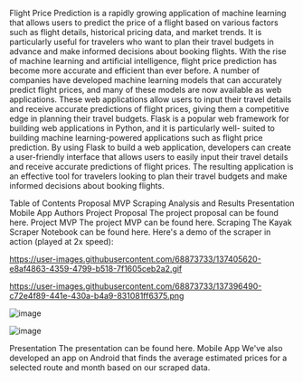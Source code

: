 Flight Price Prediction is a rapidly growing application of machine learning that allows users to predict the price of a flight based on various factors such as flight details, historical pricing data, and market trends. It is particularly useful for travelers who want to plan their travel budgets in advance and make informed decisions about booking flights. With the rise of machine learning and artificial intelligence, flight price prediction has become more accurate and efficient than ever before. A number of companies have developed machine learning models that can accurately predict flight prices, and many of these models are now available as web applications. These web applications allow users to input their travel details and receive accurate predictions of flight prices, giving them a competitive edge in planning their travel budgets. Flask is a popular web framework for building web applications in Python, and it is particularly well- suited to building machine learning-powered applications such as flight price prediction. By using Flask to build a web application, developers can create a user-friendly interface that allows users to easily input their travel details and receive accurate predictions of flight prices. The resulting application is an effective tool for travelers looking to plan their travel budgets and make informed decisions about booking flights.

Table of Contents
Proposal
MVP
Scraping
Analysis and Results
Presentation
Mobile App
Authors
Project Proposal
The project proposal can be found here.
Project MVP
The project MVP can be found here.
Scraping
The Kayak Scraper Notebook can be found here.
Here's a demo of the scraper in action (played at 2x speed):

https://user-images.githubusercontent.com/68873733/137405620-e8af4863-4359-4799-b518-7f1605ceb2a2.gif

https://user-images.githubusercontent.com/68873733/137396490-c72e4f89-441e-430a-b4a9-831081ff6375.png

![image](https://github.com/jayd-bit/Flight_price_pred./assets/132098211/cb2cbe17-1316-4c0c-8edf-f8e94fbbd582)

![image](https://github.com/jayd-bit/Flight_price_pred./assets/132098211/cac36134-4406-4323-8322-57a3861bf205)

Presentation
The presentation can be found here.
Mobile App
We've also developed an app on Android that finds the average estimated prices for a selected route and month based on our scraped data.


